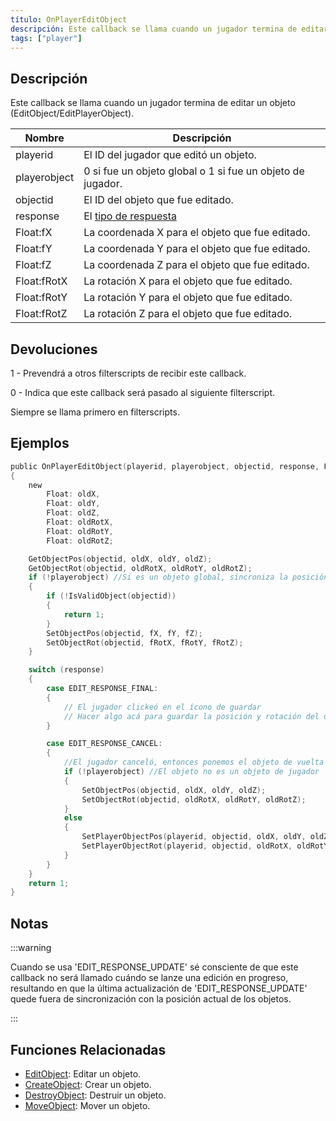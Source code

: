 ```yaml
---
título: OnPlayerEditObject
descripción: Este callback se llama cuando un jugador termina de editar un objeto (EditObject/EditPlayerObject).
tags: ["player"]
---
```


<VersionWarnES name='callback' version='SA-MP 0.3e' />

## Descripción

Este callback se llama cuando un jugador termina de editar un objeto (EditObject/EditPlayerObject).

| Nombre       | Descripción                                                        |
| ------------ | ------------------------------------------------------------------ |
| playerid     | El ID del jugador que editó un objeto.                             |
| playerobject | 0 si fue un objeto global o 1 si fue un objeto de jugador.         |
| objectid     | El ID del objeto que fue editado.                                  |
| response     | El [tipo de respuesta](../resources/objecteditionresponsetypes)    |
| Float:fX     | La coordenada X para el objeto que fue editado.                    |
| Float:fY     | La coordenada Y para el objeto que fue editado.                    |
| Float:fZ     | La coordenada Z para el objeto que fue editado.                    |
| Float:fRotX  | La rotación X para el objeto que fue editado.                      |
| Float:fRotY  | La rotación Y para el objeto que fue editado.                      |
| Float:fRotZ  | La rotación Z para el objeto que fue editado.                      |

## Devoluciones

1 - Prevendrá a otros filterscripts de recibir este callback.

0 - Indica que este callback será pasado al siguiente filterscript.

Siempre se llama primero en filterscripts.

## Ejemplos

```c
public OnPlayerEditObject(playerid, playerobject, objectid, response, Float:fX, Float:fY, Float:fZ, Float:fRotX, Float:fRotY, Float:fRotZ)
{
    new
        Float: oldX,
        Float: oldY,
        Float: oldZ,
        Float: oldRotX,
        Float: oldRotY,
        Float: oldRotZ;

    GetObjectPos(objectid, oldX, oldY, oldZ);
    GetObjectRot(objectid, oldRotX, oldRotY, oldRotZ);
    if (!playerobject) //Si es un objeto global, sincroniza la posición para los demás jugadores
    {
        if (!IsValidObject(objectid))
        {
            return 1;
        }
        SetObjectPos(objectid, fX, fY, fZ);
        SetObjectRot(objectid, fRotX, fRotY, fRotZ);
    }

    switch (response)
    {
        case EDIT_RESPONSE_FINAL:
        {
            // El jugador clickeó en el ícono de guardar
            // Hacer algo acá para guardar la posición y rotación del objeto actualizado
        }

        case EDIT_RESPONSE_CANCEL:
        {
            //El jugador canceló, entonces ponemos el objeto de vuelta a su posición antigua
            if (!playerobject) //El objeto no es un objeto de jugador
            {
                SetObjectPos(objectid, oldX, oldY, oldZ);
                SetObjectRot(objectid, oldRotX, oldRotY, oldRotZ);
            }
            else
            {
                SetPlayerObjectPos(playerid, objectid, oldX, oldY, oldZ);
                SetPlayerObjectRot(playerid, objectid, oldRotX, oldRotY, oldRotZ);
            }
        }
    }
    return 1;
}
```

## Notas

:::warning

Cuando se usa 'EDIT_RESPONSE_UPDATE' sé consciente de que este callback no será llamado cuándo se lanze una edición en progreso, resultando en que la última actualización de 'EDIT_RESPONSE_UPDATE' quede fuera de sincronización con la posición actual de los objetos.

:::

## Funciones Relacionadas

- [EditObject](../functions/EditObject): Editar un objeto.
- [CreateObject](../functions/CreateObject): Crear un objeto.
- [DestroyObject](../functions/DestroyObject): Destruir un objeto.
- [MoveObject](../functions/MoveObject): Mover un objeto.
